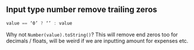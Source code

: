 
## Input type number remove trailing zeros
```js
value == ‘0’ ? ‘’ : value
```

Why not `Number(value).toString()`?
This will remove end zeros too for decimals / floats, will be weird if we are inputting amount for expenses etc.


